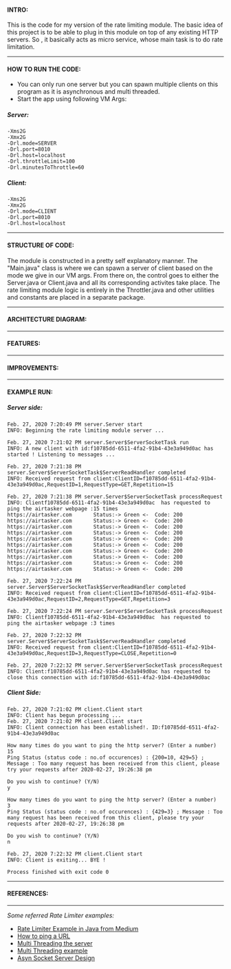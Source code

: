 
#### INTRO:

This is the code for my version of the rate limiting module. The basic idea of this project is to be able to plug in this module on top of any existing HTTP servers. So , it basically acts as micro service, whose main task is to do rate limitation.
*******
#### HOW TO RUN THE CODE:

* You can only run one server but you can spawn multiple clients on this program as it is asynchronous and multi threaded.
* Start the app using following VM Args: 

##### *Server:*

~~~
-Xms2G
-Xmx2G
-Drl.mode=SERVER
-Drl.port=8010
-Drl.host=localhost
-Drl.throttleLimit=100
-Drl.minutesToThrottle=60
~~~
##### *Client:*
~~~
-Xms2G
-Xmx2G
-Drl.mode=CLIENT
-Drl.port=8010
-Drl.host=localhost
~~~

*******
#### STRUCTURE OF CODE: 

The module is constructed in a pretty self explanatory manner. The "Main.java" class is where we can spawn a server of client based on the mode we give in our VM args. From there on, the control goes to either the Server.java or Client.java and all its corresponding activites take place. The rate limiting module logic is entirely in the Throttler.java and other utilities and constants are placed in a separate package.

*******
#### ARCHITECTURE DIAGRAM:

*******
#### FEATURES:


*******
#### IMPROVEMENTS:

*******
#### EXAMPLE RUN:

##### *Server side:*
~~~
Feb. 27, 2020 7:20:49 PM server.Server start
INFO: Beginning the rate limiting module server ...

Feb. 27, 2020 7:21:02 PM server.Server$ServerSocketTask run
INFO: A new client with id:f10785dd-6511-4fa2-91b4-43e3a949d0ac has started ! Listening to messages ... 

Feb. 27, 2020 7:21:38 PM server.Server$ServerSocketTask$ServerReadHandler completed
INFO: Received request from client:ClientID=f10785dd-6511-4fa2-91b4-43e3a949d0ac,RequestID=1,RequestType=GET,Repetition=15

Feb. 27, 2020 7:21:38 PM server.Server$ServerSocketTask processRequest
INFO: Clientf10785dd-6511-4fa2-91b4-43e3a949d0ac  has requested to ping the airtasker webpage :15 times
https://airtasker.com		Status:-> Green <-	Code: 200
https://airtasker.com		Status:-> Green <-	Code: 200
https://airtasker.com		Status:-> Green <-	Code: 200
https://airtasker.com		Status:-> Green <-	Code: 200
https://airtasker.com		Status:-> Green <-	Code: 200
https://airtasker.com		Status:-> Green <-	Code: 200
https://airtasker.com		Status:-> Green <-	Code: 200
https://airtasker.com		Status:-> Green <-	Code: 200
https://airtasker.com		Status:-> Green <-	Code: 200
https://airtasker.com		Status:-> Green <-	Code: 200

Feb. 27, 2020 7:22:24 PM server.Server$ServerSocketTask$ServerReadHandler completed
INFO: Received request from client:ClientID=f10785dd-6511-4fa2-91b4-43e3a949d0ac,RequestID=2,RequestType=GET,Repetition=3

Feb. 27, 2020 7:22:24 PM server.Server$ServerSocketTask processRequest
INFO: Clientf10785dd-6511-4fa2-91b4-43e3a949d0ac  has requested to ping the airtasker webpage :3 times

Feb. 27, 2020 7:22:32 PM server.Server$ServerSocketTask$ServerReadHandler completed
INFO: Received request from client:ClientID=f10785dd-6511-4fa2-91b4-43e3a949d0ac,RequestID=3,RequestType=CLOSE,Repetition=0

Feb. 27, 2020 7:22:32 PM server.Server$ServerSocketTask processRequest
INFO: Client:f10785dd-6511-4fa2-91b4-43e3a949d0ac has requested to close this connection with id:f10785dd-6511-4fa2-91b4-43e3a949d0ac
~~~
##### *Client Side:*
~~~
Feb. 27, 2020 7:21:02 PM client.Client start
INFO: Client has begun processing ...
Feb. 27, 2020 7:21:02 PM client.Client start
INFO: Client connection has been established!. ID:f10785dd-6511-4fa2-91b4-43e3a949d0ac

How many times do you want to ping the http server? (Enter a number)
15
Ping Status (status code : no.of occurences) : {200=10, 429=5} ; Message : Too many request has been received from this client, please try your requests after 2020-02-27, 19:26:38 pm

Do you wish to continue? (Y/N)
y

How many times do you want to ping the http server? (Enter a number)
3
Ping Status (status code : no.of occurences) : {429=3} ; Message : Too many request has been received from this client, please try your requests after 2020-02-27, 19:26:38 pm

Do you wish to continue? (Y/N)
n

Feb. 27, 2020 7:22:32 PM client.Client start
INFO: Client is exiting... BYE !

Process finished with exit code 0

~~~
*******

#### REFERENCES:
*******
*Some referred Rate Limiter examples:*

* [Rate Limiter Example in Java from Medium](https://medium.com/@aayushbhatnagar_10462/rate-limiting-implementation-example-in-java-7831923e5de3)
* [How to ping a URL](https://crunchify.com/how-to-get-ping-status-of-any-http-end-point-in-java/)
* [Multi Threading the server](https://www.baeldung.com/java-executor-service-tutorial)
* [Multi Threading example](https://dzone.com/articles/java-concurrency-multi-threading-with-executorserv)
* [Asyn Socket Server Design](https://www.baeldung.com/java-nio2-async-socket-channel#the-server-with-completionhandler)

